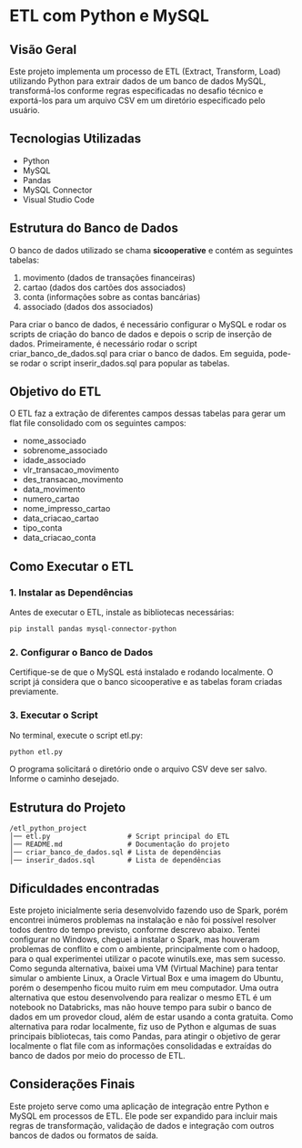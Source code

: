# ETL com Python e MySQL

## Visão Geral
Este projeto implementa um processo de ETL (Extract, Transform, Load) utilizando Python para extrair dados de um banco de dados MySQL, transformá-los conforme regras especificadas no desafio técnico e exportá-los para um arquivo CSV em um diretório especificado pelo usuário.

## Tecnologias Utilizadas
- Python 
- MySQL
- Pandas
- MySQL Connector
- Visual Studio Code

## Estrutura do Banco de Dados
O banco de dados utilizado se chama **sicooperative** e contém as seguintes tabelas:

1. movimento (dados de transações financeiras)
2. cartao (dados dos cartões dos associados)
3. conta (informações sobre as contas bancárias)
4. associado (dados dos associados)

Para criar o banco de dados, é necessário configurar o MySQL e rodar os scripts de criação do banco de dados e depois o scrip de inserção de dados.
Primeiramente, é necessário rodar o script criar_banco_de_dados.sql para criar o banco de dados.
Em seguida, pode-se rodar o script inserir_dados.sql para popular as tabelas.

## Objetivo do ETL
O ETL faz a extração de diferentes campos dessas tabelas para gerar um flat file consolidado com os seguintes campos:
- nome_associado
- sobrenome_associado
- idade_associado
- vlr_transacao_movimento
- des_transacao_movimento
- data_movimento
- numero_cartao
- nome_impresso_cartao
- data_criacao_cartao
- tipo_conta
- data_criacao_conta

## Como Executar o ETL
### 1. Instalar as Dependências
Antes de executar o ETL, instale as bibliotecas necessárias:
```sh
pip install pandas mysql-connector-python
```

### 2. Configurar o Banco de Dados
Certifique-se de que o MySQL está instalado e rodando localmente. O script já considera que o banco sicooperative e as tabelas foram criadas previamente.

### 3. Executar o Script
No terminal, execute o script etl.py:
```sh
python etl.py
```

O programa solicitará o diretório onde o arquivo CSV deve ser salvo. Informe o caminho desejado.

## Estrutura do Projeto
```
/etl_python_project
│── etl.py               	 # Script principal do ETL
│── README.md            	 # Documentação do projeto
│── criar_banco_de_dados.sql # Lista de dependências
│── inserir_dados.sql	     # Lista de dependências
```

## Dificuldades encontradas
Este projeto inicialmente seria desenvolvido fazendo uso de Spark, porém encontrei inúmeros problemas na instalação e não foi possível resolver todos dentro do tempo previsto, conforme descrevo abaixo.
Tentei configurar no Windows, cheguei a instalar o Spark, mas houveram problemas de conflito e com o ambiente, principalmente com o hadoop, para o qual experimentei utilizar o pacote winutils.exe, mas sem sucesso.
Como segunda alternativa, baixei uma VM (Virtual Machine) para tentar simular o ambiente Linux, a Oracle Virtual Box e uma imagem do Ubuntu, porém o desempenho ficou muito ruim em meu computador.
Uma outra alternativa que estou desenvolvendo para realizar o mesmo ETL é um notebook no Databricks, mas não houve tempo para subir o banco de dados em um provedor cloud, além de estar usando a conta gratuita. 
Como alternativa para rodar localmente, fiz uso de Python e algumas de suas principais bibliotecas, tais como Pandas, para atingir o objetivo de gerar localmente o flat file com as informações consolidadas e extraídas do banco de dados por meio do processo de ETL.


## Considerações Finais
Este projeto serve como uma aplicação de integração entre Python e MySQL em processos de ETL. Ele pode ser expandido para incluir mais regras de transformação, validação de dados e integração com outros bancos de dados ou formatos de saída.

